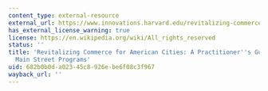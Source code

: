 ```yaml
---
content_type: external-resource
external_url: https://www.innovations.harvard.edu/revitalizing-commerce-american-cities-practitioners-guide-urban-main-street-programs
has_external_license_warning: true
license: https://en.wikipedia.org/wiki/All_rights_reserved
status: ''
title: 'Revitalizing Commerce for American Cities: A Practitioner''s Guide to Urban
  Main Street Programs'
uid: 682b0b0d-a023-45c8-926e-be6f08c3f967
wayback_url: ''
---
```

